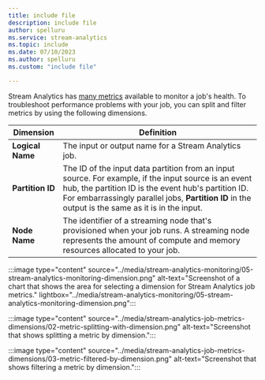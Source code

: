 ```yaml
---
title: include file
description: include file
author: spelluru
ms.service: stream-analytics
ms.topic: include
ms.date: 07/10/2023
ms.author: spelluru
ms.custom: "include file"

---
```




Stream Analytics has [many metrics](../stream-analytics-job-metrics.md) available to monitor a job's health. To troubleshoot performance problems with your job, you can split and filter metrics by using the following dimensions. 

| Dimension                 | Definition                               | 
| ---------------------- | ---------------------------------------- | 
| **Logical Name**       | The input or output name for a Stream Analytics job. |
| **Partition ID**     | The ID of the input data partition from an input source. For example, if the input source is an event hub, the partition ID is the event hub's partition ID. For embarrassingly parallel jobs, **Partition ID** in the output is the same as it is in the input. |
| **Node Name**        | The identifier of a streaming node that's provisioned when your job runs. A streaming node represents the amount of compute and memory resources allocated to your job. |

:::image type="content" source="../media/stream-analytics-monitoring/05-stream-analytics-monitoring-dimension.png" alt-text="Screenshot of a chart that shows the area for selecting a dimension for Stream Analytics job metrics." lightbox="../media/stream-analytics-monitoring/05-stream-analytics-monitoring-dimension.png":::

:::image type="content" source="../media/stream-analytics-job-metrics-dimensions/02-metric-splitting-with-dimension.png" alt-text="Screenshot that shows splitting a metric by dimension.":::

:::image type="content" source="../media/stream-analytics-job-metrics-dimensions/03-metric-filtered-by-dimension.png" alt-text="Screenshot that shows filtering a metric by dimension.":::